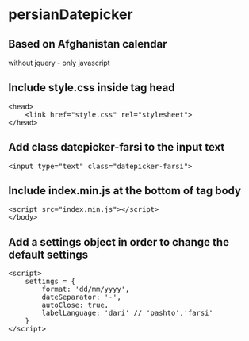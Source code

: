 # persianDatepicker

<h2>Based on Afghanistan calendar</h2>
<p>without jquery - only javascript</p>
<h2>Include <strong>style.css</strong> inside tag head</h2>
<pre>
&lt;head&gt;
    &lt;link href="style.css" rel="stylesheet"&gt;
&lt;/head&gt;
</pre>
<h2>Add class <strong>datepicker-farsi</strong> to the input text</h2>
<pre>
&lt;input type="text" class="datepicker-farsi"&gt;
</pre>
<h2>Include <strong>index.min.js</strong> at the bottom of tag body</h2>
<pre>
&lt;script src="index.min.js"&gt;&lt;/script&gt;
&lt;/body&gt;
</pre>
<h2>Add a <strong>settings</strong> object in order to change the default settings</h2>
        
<pre>
&lt;script&gt;
    settings = {
        format: 'dd/mm/yyyy',
        dateSeparator: '-',
        autoClose: true,
        labelLanguage: 'dari' // 'pashto','farsi'
    }
&lt;/script&gt;
</pre>

